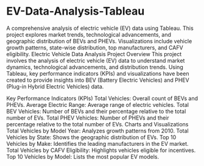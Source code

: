 # EV-Data-Analysis-Tableau
A comprehensive analysis of electric vehicle (EV) data using Tableau. This project explores market trends, technological advancements, and geographic distribution of BEVs and PHEVs. Visualizations include vehicle growth patterns, state-wise distribution, top manufacturers, and CAFV eligibility.
Electric Vehicle Data Analysis
Project Overview
This project involves the analysis of electric vehicle (EV) data to understand market dynamics, technological advancements, and distribution trends. Using Tableau, key performance indicators (KPIs) and visualizations have been created to provide insights into BEV (Battery Electric Vehicles) and PHEV (Plug-in Hybrid Electric Vehicles) data.

Key Performance Indicators (KPIs)
Total Vehicles: Overall count of BEVs and PHEVs.
Average Electric Range: Average range of electric vehicles.
Total BEV Vehicles: Number of BEVs and their percentage relative to the total number of EVs.
Total PHEV Vehicles: Number of PHEVs and their percentage relative to the total number of EVs.
Charts and Visualizations
Total Vehicles by Model Year: Analyzes growth patterns from 2010.
Total Vehicles by State: Shows the geographic distribution of EVs.
Top 10 Vehicles by Make: Identifies the leading manufacturers in the EV market.
Total Vehicles by CAFV Eligibility: Highlights vehicles eligible for incentives.
Top 10 Vehicles by Model: Lists the most popular EV models.
